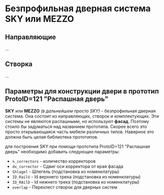 # Безпрофильная дверная система SKY или MEZZO

## Направляющие

...

## Створка

...

## Параметры для конструкции двери в прототип ProtoID=121 "Распашная дверь"

**SKY** или **MEZZO** *(в дальнейшем просто SKY)* - безпрофильная дверная система. Она состоит из направляющих, створок и комплектующих.
Эти системы не являются распашными, но используют **фасад**. Поэтому стоило бы задуматься над названием прототипа. Скорее всего это просто открывающаяся часть  мебели различных типов. Наверное это должна быть целая библиотека прототипов.

для построения SKY при помощи прототипа ProtoID=121 "Распашная дверь" необходимо добавить следующие параметры:

- `n_correctors` - количество корректоров
- `dx_corrector` - Сдвиг оси корректора от края фасада
- `Shlagel` - Шлегель  (подстановка из номенклатуры)
- `ID_RailU` - Id верхнего трека (подстановка из номенклатуры)
- `ID_RAilD` - Id нижнего трека (подстановка из номенклатуры)
- `overlap` - Перехлест створок для дверных систем
